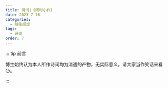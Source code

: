 ```yaml
---
title: 诗词|《闲时小作》
date: 2023-7-16
categories: 
  - 随笔感想
tags: 
  - 诗词
order: 7
---
```


::: tip 前言

 博主始终认为本人所作诗词均为消遣的产物，无实际意义。请大家当作笑话来看😶。

:::

<poem t="《闲时小作》" :p="['秋叶秋风吹九州，望星望月入眼眸','君欢笑时我时忧，君悲苦时我更愁']"/>

